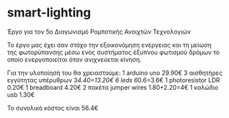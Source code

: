 # smart-lighting
Έργο για τον 5ο Διαγωνισμό Ρομποτικής Ανοιχτών Τεχνολογιών

Το έργο μας έχει σαν στόχο την εξοικονόμηση ενέργειας και τη μείωση της φωτορύπανσης 
μέσω ενός συστήματος έξυπνου φωτισμού δρόμων το οποίο ενεργοποιείται όταν ανιχνεύεται  κίνηση.

Για την υλοποίησή του θα χρειαστούμε:
1 arduino uno  29.90€
3 αισθητήρες εγγύτητας υπέρυθρων 3*4.40=13.20€
6 leds 6*0.6=3.6€
1 photoresistor LDR 0.20€
1 breadboard 4.20€
2 πακέτα jumper wires 1.80+2.20=4€
1 καλώδιο usb 1.30€

Το συνολικό κόστος είναι 56.4€
